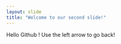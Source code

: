 ```yaml
---
layout: slide
title: "Welcome to our second slide!"
---
```

Hello Github !
Use the left arrow to go back!
